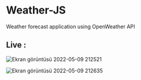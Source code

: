 # Weather-JS
 Weather forecast application using OpenWeather API


## Live : 


![Ekran görüntüsü 2022-05-09 212521](https://user-images.githubusercontent.com/72731296/167473513-75069641-f21b-4880-9a3c-8e5bb5eca9c7.png)


![Ekran görüntüsü 2022-05-09 212635](https://user-images.githubusercontent.com/72731296/167473545-a4bef276-6408-45cc-b150-ccb4757c07f9.png)
